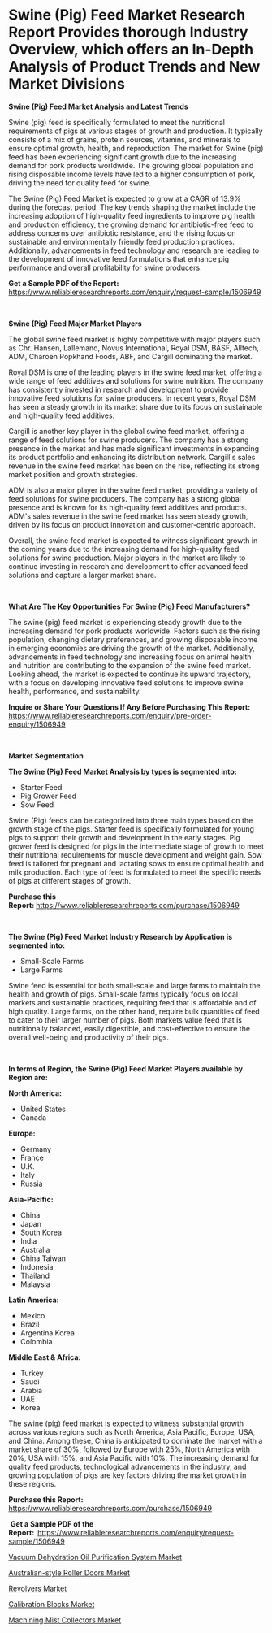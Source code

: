 <p><h1>Swine (Pig) Feed Market Research Report Provides thorough Industry Overview, which offers an In-Depth Analysis of Product Trends and New Market Divisions</h1></p><p><strong>Swine (Pig) Feed Market Analysis and Latest Trends</strong></p>
<p><p>Swine (pig) feed is specifically formulated to meet the nutritional requirements of pigs at various stages of growth and production. It typically consists of a mix of grains, protein sources, vitamins, and minerals to ensure optimal growth, health, and reproduction. The market for Swine (pig) feed has been experiencing significant growth due to the increasing demand for pork products worldwide. The growing global population and rising disposable income levels have led to a higher consumption of pork, driving the need for quality feed for swine.</p><p>The Swine (Pig) Feed Market is expected to grow at a CAGR of 13.9% during the forecast period. The key trends shaping the market include the increasing adoption of high-quality feed ingredients to improve pig health and production efficiency, the growing demand for antibiotic-free feed to address concerns over antibiotic resistance, and the rising focus on sustainable and environmentally friendly feed production practices. Additionally, advancements in feed technology and research are leading to the development of innovative feed formulations that enhance pig performance and overall profitability for swine producers.</p></p>
<p><strong>Get a Sample PDF of the Report:&nbsp;</strong> <a href="https://www.reliableresearchreports.com/enquiry/request-sample/1506949">https://www.reliableresearchreports.com/enquiry/request-sample/1506949</a></p>
<p>&nbsp;</p>
<p><strong>Swine (Pig) Feed Major Market Players</strong></p>
<p><p>The global swine feed market is highly competitive with major players such as Chr. Hansen, Lallemand, Novus International, Royal DSM, BASF, Alltech, ADM, Charoen Popkhand Foods, ABF, and Cargill dominating the market.</p><p>Royal DSM is one of the leading players in the swine feed market, offering a wide range of feed additives and solutions for swine nutrition. The company has consistently invested in research and development to provide innovative feed solutions for swine producers. In recent years, Royal DSM has seen a steady growth in its market share due to its focus on sustainable and high-quality feed additives.</p><p>Cargill is another key player in the global swine feed market, offering a range of feed solutions for swine producers. The company has a strong presence in the market and has made significant investments in expanding its product portfolio and enhancing its distribution network. Cargill's sales revenue in the swine feed market has been on the rise, reflecting its strong market position and growth strategies.</p><p>ADM is also a major player in the swine feed market, providing a variety of feed solutions for swine producers. The company has a strong global presence and is known for its high-quality feed additives and products. ADM's sales revenue in the swine feed market has seen steady growth, driven by its focus on product innovation and customer-centric approach.</p><p>Overall, the swine feed market is expected to witness significant growth in the coming years due to the increasing demand for high-quality feed solutions for swine production. Major players in the market are likely to continue investing in research and development to offer advanced feed solutions and capture a larger market share.</p></p>
<p>&nbsp;</p>
<p><strong>What Are The Key Opportunities For Swine (Pig) Feed Manufacturers?</strong></p>
<p><p>The swine (pig) feed market is experiencing steady growth due to the increasing demand for pork products worldwide. Factors such as the rising population, changing dietary preferences, and growing disposable income in emerging economies are driving the growth of the market. Additionally, advancements in feed technology and increasing focus on animal health and nutrition are contributing to the expansion of the swine feed market. Looking ahead, the market is expected to continue its upward trajectory, with a focus on developing innovative feed solutions to improve swine health, performance, and sustainability.</p></p>
<p><strong>Inquire or Share Your Questions If Any Before Purchasing This Report:</strong> <a href="https://www.reliableresearchreports.com/enquiry/pre-order-enquiry/1506949">https://www.reliableresearchreports.com/enquiry/pre-order-enquiry/1506949</a></p>
<p>&nbsp;</p>
<p><strong>Market Segmentation</strong></p>
<p><strong>The Swine (Pig) Feed Market Analysis by types is segmented into:</strong></p>
<p><ul><li>Starter Feed</li><li>Pig Grower Feed</li><li>Sow Feed</li></ul></p>
<p><p>Swine (Pig) feeds can be categorized into three main types based on the growth stage of the pigs. Starter feed is specifically formulated for young pigs to support their growth and development in the early stages. Pig grower feed is designed for pigs in the intermediate stage of growth to meet their nutritional requirements for muscle development and weight gain. Sow feed is tailored for pregnant and lactating sows to ensure optimal health and milk production. Each type of feed is formulated to meet the specific needs of pigs at different stages of growth.</p></p>
<p><strong>Purchase this Report:&nbsp;</strong><a href="https://www.reliableresearchreports.com/purchase/1506949">https://www.reliableresearchreports.com/purchase/1506949</a></p>
<p>&nbsp;</p>
<p><strong>The Swine (Pig) Feed Market Industry Research by Application is segmented into:</strong></p>
<p><ul><li>Small-Scale Farms</li><li>Large Farms</li></ul></p>
<p><p>Swine feed is essential for both small-scale and large farms to maintain the health and growth of pigs. Small-scale farms typically focus on local markets and sustainable practices, requiring feed that is affordable and of high quality. Large farms, on the other hand, require bulk quantities of feed to cater to their larger number of pigs. Both markets value feed that is nutritionally balanced, easily digestible, and cost-effective to ensure the overall well-being and productivity of their pigs.</p></p>
<p>&nbsp;</p>
<p><strong>In terms of Region, the Swine (Pig) Feed Market Players available by Region are:</strong></p>
<p>
    <p> <strong> North America: </strong>
        <ul>
            <li>United States</li>
            <li>Canada</li>
        </ul>
        </p> 
    <p> <strong> Europe: </strong>
        <ul>
            <li>Germany</li>
            <li>France</li>
            <li>U.K.</li>
            <li>Italy</li>
            <li>Russia</li>
        </ul>
        </p> 
    <p> <strong> Asia-Pacific: </strong>
        <ul>
            <li>China</li>
            <li>Japan</li>
            <li>South Korea</li>
            <li>India</li>
            <li>Australia</li>
            <li>China Taiwan</li>
            <li>Indonesia</li>
            <li>Thailand</li>
            <li>Malaysia</li>
        </ul>
        </p> 
    <p> <strong> Latin America: </strong>
        <ul>
            <li>Mexico</li>
            <li>Brazil</li>
            <li>Argentina Korea</li>
            <li>Colombia</li>
        </ul>
        </p> 
    <p> <strong> Middle East & Africa: </strong>
        <ul>
            <li>Turkey</li>
            <li>Saudi</li>
            <li>Arabia</li>
            <li>UAE</li>
            <li>Korea</li>
        </ul>
    </p>
    </p>
<p><p>The swine (pig) feed market is expected to witness substantial growth across various regions such as North America, Asia Pacific, Europe, USA, and China. Among these, China is anticipated to dominate the market with a market share of 30%, followed by Europe with 25%, North America with 20%, USA with 15%, and Asia Pacific with 10%. The increasing demand for quality feed products, technological advancements in the industry, and growing population of pigs are key factors driving the market growth in these regions.</p></p>
<p><strong>Purchase this Report: </strong><a href="https://www.reliableresearchreports.com/purchase/1506949">https://www.reliableresearchreports.com/purchase/1506949</a></p>
<p>&nbsp;<strong>Get a Sample PDF of the Report:&nbsp;&nbsp;</strong><a href="https://www.reliableresearchreports.com/enquiry/request-sample/1506949">https://www.reliableresearchreports.com/enquiry/request-sample/1506949</a></p>
<p><strong></strong></p>
<p><p><a href="https://medium.com/@damionrunte/vacuum-dehydration-oil-purification-system-market-exploring-market-share-market-trends-and-9cb694ed2a5a">Vacuum Dehydration Oil Purification System Market</a></p><p><a href="https://medium.com/@lacyquitzon/analyzing-australian-style-roller-doors-market-global-industry-perspective-and-forecast-2024-to-ba8ed36d29b4">Australian-style Roller Doors Market</a></p><p><a href="https://medium.com/@kennethjensen27/revolvers-nbsp-market-focuses-on-market-share-size-and-projected-forecast-till-2031-eebf1553f99c">Revolvers Market</a></p><p><a href="https://medium.com/@lacyquitzon/calibration-blocks-market-analysis-and-sze-forecasted-for-period-from-2024-to-2031-7b144ace4e9c">Calibration Blocks Market</a></p><p><a href="https://medium.com/@damionrunte/machining-mist-collectors-market-size-cagr-trends-2024-2030-380d8d0099c4">Machining Mist Collectors Market</a></p></p>